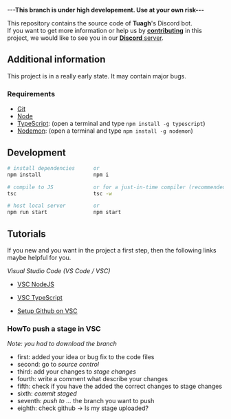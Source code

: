
**---This branch is under high developement. Use at your own risk---**

This repository contains the source code of **Tuagh**'s Discord bot.<br>
If you want to get more information or help us by **[contributing](#development)** in this project, we would like to see you in our [**Discord** server](https://discord.gg/b6GXVuT).

## Additional information

This project is in a really early state. It may contain major bugs.

### Requirements

- [Git](https://git-scm.com/)
- [Node](https://nodejs.org/en/)
- [TypeScript](https://www.typescriptlang.org/index.html#download-links): (open a terminal and type `npm install -g typescript`)
- [Nodemon](https://nodemon.io/): (open a terminal and type `npm install -g nodemon`)

## Development

```bash
# install dependencies      or
npm install                 npm i

# compile to JS             or for a just-in-time compiler (recommended)
tsc                         tsc -w

# host local server         or
npm run start               npm start
```

## Tutorials
If you new and you want in the project a first step, then the following links maybe helpful for you.

*Visual Studio Code (VS Code / VSC)*
- [VSC NodeJS](https://code.visualstudio.com/docs/nodejs/nodejs-tutorial)
- [VSC TypeScript](https://code.visualstudio.com/docs/typescript/typescript-tutorial)

- [Setup Github on VSC](http://www.notyourdadsit.com/blog/2018/4/3/cheatsheet-setup-github-on-visual-studio-code)

### HowTo push a stage in VSC
*Note: you had to download the branch*
- first: added your idea or bug fix to the code files
- second: go to *source control*
- third: add your changes to *stage changes*
- fourth: write a comment what describe your changes
- fifth: check if you have the added the correct changes to stage changes
- sixth: *commit staged*
- seventh: *push to ...* the branch you want to push
- eighth: check github -> Is my stage uploaded?
